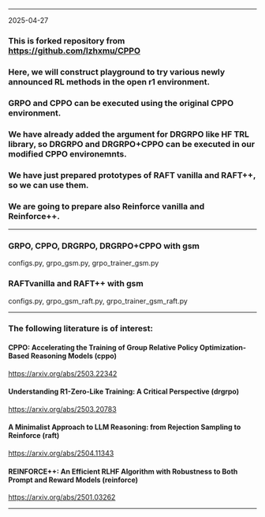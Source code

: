 
---

2025-04-27

### This is forked repository from https://github.com/lzhxmu/CPPO

### Here, we will construct playground to try various newly announced RL methods in the open r1 environment.

### GRPO and CPPO can be executed using the original CPPO environment.

### We have already added the argument for DRGRPO like HF TRL library, so DRGRPO and DRGRPO+CPPO can be executed in our modified CPPO environemnts.

### We have just prepared prototypes of RAFT vanilla and RAFT++, so we can use them.

### We are going to prepare also Reinforce vanilla and Reinforce++.

---

### GRPO, CPPO, DRGRPO, DRGRPO+CPPO with gsm
configs.py, grpo_gsm.py, grpo_trainer_gsm.py

### RAFTvanilla and RAFT++ with gsm
configs.py, grpo_gsm_raft.py, grpo_trainer_gsm_raft.py

---

### The following literature is of interest:

#### CPPO: Accelerating the Training of Group Relative Policy Optimization-Based Reasoning Models (cppo)
https://arxiv.org/abs/2503.22342

#### Understanding R1-Zero-Like Training: A Critical Perspective (drgrpo)
https://arxiv.org/abs/2503.20783

#### A Minimalist Approach to LLM Reasoning: from Rejection Sampling to Reinforce (raft)
https://arxiv.org/abs/2504.11343

#### REINFORCE++: An Efficient RLHF Algorithm with Robustness to Both Prompt and Reward Models (reinforce)
https://arxiv.org/abs/2501.03262

---
